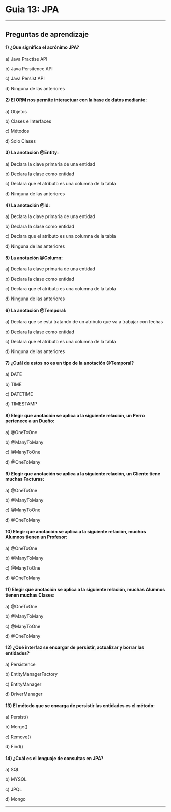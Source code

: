 # Guia 13: JPA


---

## Preguntas de aprendizaje


#### 1) ¿Que significa el acrónimo JPA?

a) Java Practise API

b) Java Persitence API

c) Java Persist API

d) Ninguna de las anteriores


#### 2) El ORM nos permite interactuar con la base de datos mediante:

a) Objetos

b) Clases e Interfaces

c) Métodos

d) Solo Clases

#### 3) La anotación @Entity:

a) Declara la clave primaria de una entidad

b) Declara la clase como entidad

c) Declara que el atributo es una columna de la tabla

d) Ninguna de las anteriores

#### 4) La anotación @Id:

a) Declara la clave primaria de una entidad

b) Declara la clase como entidad

c) Declara que el atributo es una columna de la tabla

d) Ninguna de las anteriores


####  5) La anotación @Column:

a) Declara la clave primaria de una entidad

b) Declara la clase como entidad

c) Declara que el atributo es una columna de la tabla

d) Ninguna de las anteriores

####  6) La anotación @Temporal:

a) Declara que se está tratando de un atributo que va a trabajar con fechas

b) Declara la clase como entidad

c) Declara que el atributo es una columna de la tabla

d) Ninguna de las anteriores


#### 7) ¿Cuál de estos no es un tipo de la anotación @Temporal?

a) DATE

b) TIME

c) DATETIME

d) TIMESTAMP


####  8) Elegir que anotación se aplica a la siguiente relación, un Perro pertenece a un Dueño:

a) @OneToOne

b) @ManyToMany

c) @ManyToOne

d) @OneToMany

#### 9) Elegir que anotación se aplica a la siguiente relación, un Cliente tiene muchas Facturas:

a) @OneToOne

b) @ManyToMany

c) @ManyToOne

d) @OneToMany

#### 10) Elegir que anotación se aplica a la siguiente relación, muchos Alumnos tienen un Profesor:

a) @OneToOne

b) @ManyToMany

c) @ManyToOne

d) @OneToMany

#### 11) Elegir que anotación se aplica a la siguiente relación, muchas Alumnos tienen muchas Clases:

a) @OneToOne

b) @ManyToMany

c) @ManyToOne

d) @OneToMany

#### 12) ¿Qué interfaz se encargar de persistir, actualizar y borrar las entidades?

a) Persistence

b) EntityManagerFactory

c) EntityManager

d) DriverManager

#### 13) El método que se encarga de persistir las entidades es el método:

a) Persist()

b) Merge()

c) Remove()

d) Find()

#### 14) ¿Cuál es el lenguaje de consultas en JPA?

a) SQL

b) MYSQL

c) JPQL

d) Mongo


---
